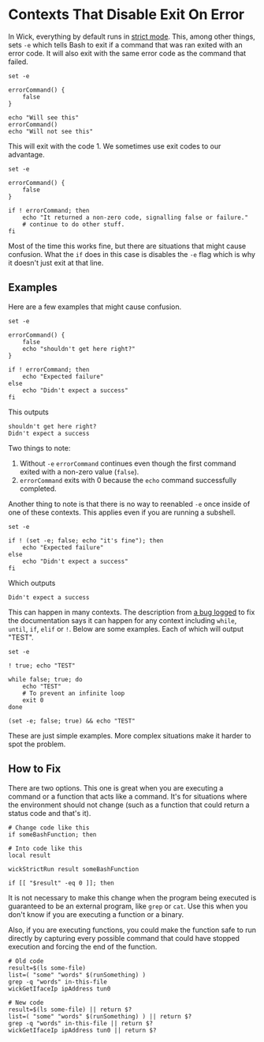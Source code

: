 Contexts That Disable Exit On Error
===================================

In Wick, everything by default runs in [strict mode](bash-strict-mode.md).  This, among other things, sets `-e` which tells Bash to exit if a command that was ran exited with an error code.  It will also exit with the same error code as the command that failed.

    set -e

    errorCommand() {
        false
    }

    echo "Will see this"
    errorCommand()
    echo "Will not see this"

This will exit with the code 1.  We sometimes use exit codes to our advantage.

    set -e

    errorCommand() {
        false
    }

    if ! errorCommand; then
        echo "It returned a non-zero code, signalling false or failure."
        # continue to do other stuff.
    fi

Most of the time this works fine, but there are situations that might cause confusion.  What the `if` does in this case is disables the `-e` flag which is why it doesn't just exit at that line.


Examples
--------

Here are a few examples that might cause confusion.

    set -e

    errorCommand() {
        false
        echo "shouldn't get here right?"
    }

    if ! errorCommand; then
        echo "Expected failure"
    else
        echo "Didn't expect a success"
    fi

This outputs

    shouldn't get here right?
    Didn't expect a success

Two things to note:

1. Without `-e` `errorCommand` continues even though the first command exited with a non-zero value (`false`).
2. `errorCommand` exits with 0 because the `echo` command successfully completed.

Another thing to note is that there is no way to reenabled `-e` once inside of one of these contexts.  This applies even if you are running a subshell.


    set -e

    if ! (set -e; false; echo "it's fine"); then
        echo "Expected failure"
    else
        echo "Didn't expect a success"
    fi

Which outputs

    Didn't expect a success

This can happen in many contexts.  The description from [a bug logged](http://austingroupbugs.net/view.php?id=52) to fix the documentation says it can happen for any context including `while`, `until`, `if`, `elif` or `!`.  Below are some examples.  Each of which will output "TEST".

	set -e

    ! true; echo "TEST"

	while false; true; do
		echo "TEST"
		# To prevent an infinite loop
		exit 0
	done

	(set -e; false; true) && echo "TEST"

These are just simple examples.  More complex situations make it harder to spot the problem.


How to Fix
----------

There are two options.  This one is great when you are executing a command or a function that acts like a command.  It's for situations where the environment should not change (such as a function that could return a status code and that's it).

    # Change code like this
    if someBashFunction; then

    # Into code like this
    local result

    wickStrictRun result someBashFunction

    if [[ "$result" -eq 0 ]]; then

It is not necessary to make this change when the program being executed is guaranteed to be an external program, like `grep` or `cat`.  Use this when you don't know if you are executing a function or a binary.

Also, if you are executing functions, you could make the function safe to run directly by capturing every possible command that could have stopped execution and forcing the end of the function.

    # Old code
    result=$(ls some-file)
    list=( "some" "words" $(runSomething) )
    grep -q "words" in-this-file
    wickGetIfaceIp ipAddress tun0

    # New code
    result=$(ls some-file) || return $?
    list=( "some" "words" $(runSomething) ) || return $?
    grep -q "words" in-this-file || return $?
    wickGetIfaceIp ipAddress tun0 || return $?
